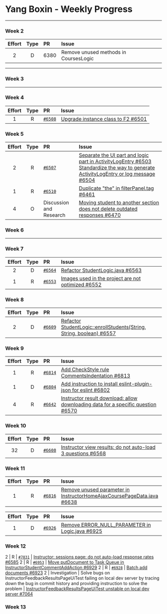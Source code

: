 # Yang Boxin - Weekly Progress

---

### Week 2

Effort| Type | PR | Issue
:----:|:----:|:-----------|:------
2 | D | 6380 | Remove unused methods in CoursesLogic

---

### Week 3

---

### Week 4

Effort| Type | PR | Issue
:----:|:----:|:-----------|:------
1 | R | [`#6508`](https://github.com/TEAMMATES/teammates/pull/6508) | [Upgrade instance class to F2 #6501](https://github.com/TEAMMATES/teammates/issues/6501)

### Week 5

Effort| Type | PR | Issue
:----:|:----:|:-----------|:------
2 | R | [`#6507`](https://github.com/TEAMMATES/teammates/pull/6507) | [Separate the UI part and logic part in ActivityLogEntry #6503](https://github.com/TEAMMATES/teammates/issues/6503) [Standardize the way to generate ActivityLogEntry or log message #6504](https://github.com/TEAMMATES/teammates/issues/6504)
1 | R | [`#6510`](https://github.com/TEAMMATES/teammates/pull/6510) | [Duplicate "the" in filterPanel.tag #6461](https://github.com/TEAMMATES/teammates/issues/6461)
4 | O | Discussion and Research| [Moving student to another section does not delete outdated responses #6470](https://github.com/TEAMMATES/teammates/issues/6470)


### Week 6

---

### Week 7

Effort| Type | PR | Issue
:----:|:----:|:-----------|:------
2 | D | [`#6564`](https://github.com/TEAMMATES/teammates/pull/6564) | [Refactor StudentLogic.java #6563](https://github.com/TEAMMATES/teammates/issues/6503)
1 | R | [`#6553`](https://github.com/TEAMMATES/teammates/pull/6553) | [Images used in the project are not optimized #6552](https://github.com/TEAMMATES/teammates/issues/6552)

### Week 8

Effort| Type | PR | Issue
:----:|:----:|:-----------|:------
2 | D | [`#6609`](https://github.com/TEAMMATES/teammates/pull/6609) | [Refactor StudentLogic::enrollStudents(String, String, boolean) #6557](https://github.com/TEAMMATES/teammates/issues/6557)

### Week 9

Effort| Type | PR | Issue
:----:|:----:|:-----------|:------
1 | R | [`#6814`](https://github.com/TEAMMATES/teammates/pull/6814) | [Add CheckStyle rule CommentsIndentation #6813](https://github.com/TEAMMATES/teammates/issues/6813)
1 | D | [`#6804`](https://github.com/TEAMMATES/teammates/pull/6804) | [Add instruction to install eslint-plugin-json for eslint #6802](https://github.com/TEAMMATES/teammates/issues/6802)
4 | R | [`#6642`](https://github.com/TEAMMATES/teammates/pull/6642) | [Instructor result download: allow downloading data for a specific question #6570](https://github.com/TEAMMATES/teammates/issues/6570)

### Week 10

Effort| Type | PR | Issue
:----:|:----:|:-----------|:------
32 | D | [`#6608`](https://github.com/TEAMMATES/teammates/pull/6608) | [Instructor view results: do not auto-load 3 questions #6568](https://github.com/TEAMMATES/teammates/issues/6568)

### Week 11

Effort| Type | PR | Issue
:----:|:----:|:-----------|:------
1 | R | [`#6816`](https://github.com/TEAMMATES/teammates/pull/6816) | [Remove unused parameter in InstructorHomeAjaxCoursePageData.java #6638](https://github.com/TEAMMATES/teammates/issues/6638)

Effort| Type | PR | Issue
:----:|:----:|:-----------|:------
1 | D | [`#6926`](https://github.com/TEAMMATES/teammates/pull/6926) | [Remove ERROR_NULL_PARAMETER in Logic.java #6925](https://github.com/TEAMMATES/teammates/issues/6925)

### Week 12

2 | R | [`#7031`](https://github.com/TEAMMATES/teammates/pull/7031) | [Instructor: sessions page: do not auto-load response rates #6585](https://github.com/TEAMMATES/teammates/issues/6585)
2 | R | [`#6953`](https://github.com/TEAMMATES/teammates/pull/6953) | [Move putDocument to Task Queue in InstructorStudentCommentAddAction #6929](https://github.com/TEAMMATES/teammates/issues/6929)
2 | R | [`#6928`](https://github.com/TEAMMATES/teammates/pull/6928) | [Batch add documents #6923](https://github.com/TEAMMATES/teammates/issues/6923)
2 | Investigation | Solve bugs on InstructorFeedbackResultsPageUiTest failing on local dev server by tracing down the bug in commit history and providing instruction to solve the problem | [InstructorFeedbackResultsPageUiTest unstable on local dev server #7064](https://github.com/TEAMMATES/teammates/issues/7064)

### Week 13

